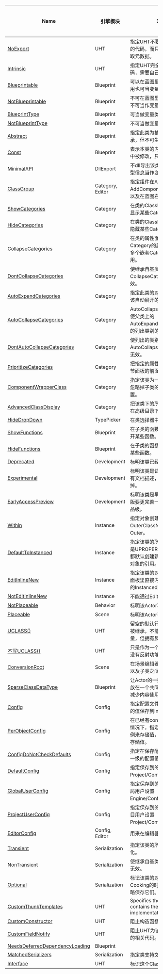 | Name                                                         | 引擎模块         | 功能描述                                                     | 常用程度 |
| ------------------------------------------------------------ | ---------------- | ------------------------------------------------------------ | -------- |
| [NoExport](UCLASS\UHT\NoExport)                              | UHT              | 指定UHT不要用来自动生成注册的代码，而只是进行词法分析提取元数据。 | 0        |
| [Intrinsic](UCLASS\UHT\Intrinsic)                            | UHT              | 指定UHT完全不为此类生成代码，需要自己手写。                  | 0        |
| [Blueprintable](UCLASS\Blueprint\Blueprintable\Blueprintable) | Blueprint        | 可以在蓝图里被继承，隐含的作用也可当变量类型                 | 5        |
| [NotBlueprintable](UCLASS\Blueprint\NotBlueprintable)        | Blueprint        | 不可在蓝图里继承，隐含作用也不可当作变量                     | 4        |
| [BlueprintType](UCLASS\Blueprint\BlueprintType\BlueprintType) | Blueprint        | 可当做变量类型                                               | 5        |
| [NotBlueprintType](UCLASS\Blueprint\NotBlueprintType)        | Blueprint        | 不可当做变量类型                                             | 4        |
| [Abstract](UCLASS\Blueprint\Abstract\Abstract.md)            | Blueprint        | 指定此类为抽象基类。可被继承，但不可生成对象。               | 5        |
| [Const](UPARAM\Blueprint\Const\Const.md)                     | Blueprint        | 表示本类的内部属性不可在蓝图中被修改，只读不可写。           | 3        |
| [MinimalAPI](UINTERFACE\UHT\MinimalAPI.md)                   | DllExport        | 不dll导出该类的函数，只导出类型信息当作变量。                | 3        |
| [ClassGroup](UCLASS\Category\ClassGroup\ClassGroup.md)       | Category, Editor | 指定组件在Actor的AddComponent面板里的分组，以及在蓝图右键菜单中的分组。 | 3        |
| [ShowCategories](UCLASS\Category\ShowCategories\ShowCategories.md) | Category         | 在类的ClassDefaults属性面板里显示某些Category的属性。        | 3        |
| [HideCategories](UCLASS\Category\HideCategories\HideCategories.md) | Category         | 在类的ClassDefaults属性面板里隐藏某些Category的属性。        | 4        |
| [CollapseCategories](UCLASS\Category\CollapseCategories\CollapseCategories.md) | Category         | 在类的属性面板里隐藏所有带Category的属性，但是只对带有多个嵌套Category的属性才起作用。 | 2        |
| [DontCollapseCategories](UCLASS\Category\DontCollapseCategories.md) | Category         | 使继承自基类的CollapseCatogories说明符无效。                 | 2        |
| [AutoExpandCategories](UCLASS\Category\AutoExpandCategories\AutoExpandCategories.md) | Category         | 指定此类的对象在细节面板中应该自动展开的Category。           | 1        |
| [AutoCollapseCategories](UCLASS\Category\AutoCollapseCategories\AutoCollapseCategories.md) | Category         | AutoCollapseCategories说明符使父类上的 AutoExpandCategories 说明符的列出类别的效果无效。 | 1        |
| [DontAutoCollapseCategories](UCLASS\Category\DontAutoCollapseCategories.md) | Category         | 使列出的类别的继承自父类的AutoCollapseCategories说明符无效。 | 1        |
| [PrioritizeCategories](UCLASS\Category\PrioritizeCategories\PrioritizeCategories.md) | Category         | 把指定的属性目录优先显示在细节面板的前面。                   | 3        |
| [ComponentWrapperClass](UCLASS\Category\ComponentWrapperClass\ComponentWrapperClass.md) | Category         | 指定该类为一个简单的封装类，忽略掉子类的Category相关设置。   | 2        |
| [AdvancedClassDisplay](UCLASS\Category\AdvancedClassDisplay\AdvancedClassDisplay.md) | Category         | 把该类下的所有属性都默认显示在高级目录下                     | 4        |
| [HideDropDown](UCLASS\TypePicker\HideDropDown\HideDropDown.md) | TypePicker       | 在类选择器中隐藏此类                                         | 2        |
| [ShowFunctions](UCLASS\Blueprint\ShowFunctions.md)           | Blueprint        | 在子类的函数覆盖列表里重新打开某些函数。                     | 2        |
| [HideFunctions](UCLASS\Blueprint\HideFunctions\HideFunctions.md) | Blueprint        | 在子类的函数覆盖列表里隐藏掉某些函数。                       | 2        |
| [Deprecated](UCLASS\Development\Deprecated\Deprecated.md)    | Development      | 标明该类已经弃用。                                           | 3        |
| [Experimental](UCLASS\Development\Experimental\Experimental.md) | Development      | 标明该类是试验性版本，当前没有文档描述，之后有可能废弃掉。   | 3        |
| [EarlyAccessPreview](UCLASS\Development\EarlyAccessPreview\EarlyAccessPreview.md) | Development      | 标明该类是早期预览版，比试验版要更完善一些，但还是没到产品级。 | 3        |
| [Within](UCLASS\Instance\Within.md)                          | Instance         | 指定对象创建的时候必须依赖于OuterClassName的对象作为Outer。  | 3        |
| [DefaultToInstanced](UCLASS\Instance\DefaultToInstanced\DefaultToInstanced.md) | Instance         | 指定该类的所有实例属性都默认是UPROPERTY(instanced)，即都默认创建新的实例，而不是对对象的引用。 | 4        |
| [EditInlineNew](UCLASS\Instance\EditInlineNew\EditInlineNew.md) | Instance         | 指定该类的对象可以在属性细节面板里直接内联创建，要和属性的Instanced配合。 | 5        |
| [NotEditInlineNew](UCLASS\Instance\NotEditInlineNew.md)      | Instance         | 不能通过EditInline按钮创建                                   | 1        |
| [NotPlaceable](UCLASS\Scene\NotPlaceable\NotPlaceable.md)    | Behavior         | 标明该Actor不可被放置在关卡里                                | 3        |
| [Placeable](UCLASS\Scene\Placeable\Placeable.md)             | Scene            | 标明该Actor可以放置在关卡里。                                | 3        |
| [UCLASS()](UCLASS\UHT\UCLASS().md)                           | UHT              | 留空的默认行为是不能在蓝图中被继承，不能在蓝图中定义变量，但拥有反射的功能。 | 5        |
| [不写UCLASS()](UCLASS\UHT\不写UCLASS().md)                   | UHT              | 只是作为一个普通的C++对象，没有反射功能。                    | 1        |
| [ConversionRoot](UCLASS\Scene\ConversionRoot\ConversionRoot.md) | Scene            | 在场景编辑器里允许Actor在自身以及子类之间做转换              | 1        |
| [SparseClassDataType](UCLASS\Blueprint\SparseClassDataType\SparseClassDataType.md) | Blueprint        | 让Actor的一些重复不变的数据存放在一个共同的结构里，以达到减少内容使用量的目的 | 3        |
| [Config](UCLASS\Config\Config.md)                            | Config           | 指定配置文件的名字，把该对象的值保存到ini配置文件中。        | 5        |
| [PerObjectConfig](UCLASS\Config\PerObjectConfig.md)          | Config           | 在已经有config配置文件名字的情况下，指定应该按每个对象实例来存储值，而不是一个类一个存储值。 | 5        |
| [ConfigDoNotCheckDefaults](UCLASS\Config\ConfigDoNotCheckDefaults.md) | Config           | 指定在保存配置值的时候忽略上一级的配置值的一致性检查。       | 1        |
| [DefaultConfig](UCLASS\Config\DefaultConfig\DefaultConfig.md) | Config           | 指定保存到的配置文件层级是Project/Config/DefaultXXX.ini。    | 3        |
| [GlobalUserConfig](UCLASS\Config\GlobalUserConfig\GlobalUserConfig.md) | Config           | 指定保存到的配置文件层级是全局用户设置 Engine/Config/UserXXX.ini。 | 3        |
| [ProjectUserConfig](UCLASS\Config\ProjectUserConfig\ProjectUserConfig.md) | Config           | 指定保存到的配置文件层级是项目用户设置 Project/Config/UserXXX.ini。 | 3        |
| [EditorConfig](UCLASS\Config\EditorConfig\EditorConfig.md)   | Config, Editor   | 用来在编辑器状态下保存信息。                                 | 1        |
| [Transient](UCLASS\Serialization\Transient\Transient.md)     | Serialization    | 指定该类的所有对象都略过序列化。                             | 3        |
| [NonTransient](UCLASS\Serialization\NonTransient.md)         | Serialization    | 使继承自基类的Transient说明符无效。                          | 3        |
| [Optional](UCLASS\Serialization\Optional\Optional.md)        | Serialization    | 标记该类的对象是可选的，在Cooking的时候可以选择是否要忽略保存它们。 | 1        |
| [CustomThunkTemplates](UCLASS\UHT\CustomThunkTemplates.md)   | UHT              | Specifies the struct that contains the CustomThunk implementations |          |
| [CustomConstructor](UCLASS\UHT\CustomConstructor.md)         | UHT              | 阻止构造函数声明自动生成。                                   |          |
| [CustomFieldNotify](UCLASS\UHT\CustomFieldNotify.md)         | UHT              | 阻止UHT为该类生成FieldNotify的相关代码。                     | 0        |
| [NeedsDeferredDependencyLoading](UCLASS\Blueprint\NeedsDeferredDependencyLoading.md) | Blueprint        |                                                              |          |
| [MatchedSerializers](UCLASS\Serialization\MatchedSerializers\MatchedSerializers.md) | Serialization    | 指定类支持文本结构序列化                                     | 0        |
| [Interface](UCLASS\UHT\Interface.md)                         | UHT              | 标识这个Class是个Interface。                                 | 0        |
